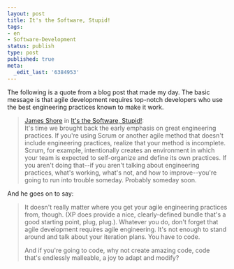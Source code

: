 ```yaml
---
layout: post
title: It's the Software, Stupid!
tags:
- en
- Software-Development
status: publish
type: post
published: true
meta:
  _edit_last: '6384953'
---
```

The following is a quote from a blog post that made my day. The basic message is that agile development requires top-notch developers who use the best engineering practices known to make it work.

<blockquote><a href="http://jimshore.textdriven.com">James Shore</a> in <a href="http://jimshore.textdriven.com/Blog/Its-the-Software-Stupid.html">It's the Software, Stupid!</a>:<br>
It's time we brought back the early emphasis on great engineering practices. If you're using Scrum or another agile method that doesn't include engineering practices, realize that your method is incomplete. Scrum, for example, intentionally creates an environment in which your team is expected to self-organize and define its own practices. If you aren't doing that--if you aren't talking about engineering practices, what's working, what's not, and how to improve--you're going to run into trouble someday. Probably someday soon.
</blockquote>

<p>And he goes on to say:</p>

<blockquote><p>It doesn't really matter where you get your agile engineering practices from, though. (XP does provide a nice, clearly-defined bundle that's a good starting point, plug, plug.). Whatever you do, don't forget that agile development requires agile engineering. It's not enough to stand around and talk about your iteration plans. You have to code.</p>
<p>And if you're going to code, why not create amazing code, code that's endlessly malleable, a joy to adapt and modify?</p></blockquote>

